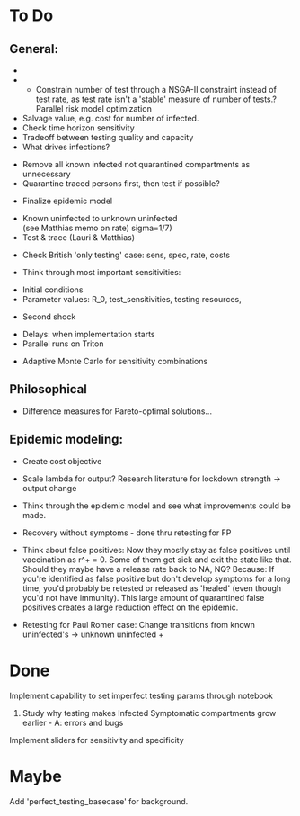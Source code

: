 ﻿# To Do

## General:
- 
- - Constrain number of test through a NSGA-II constraint instead of test rate, as test rate isn't a 'stable' measure of number of tests.? Parallel risk model optimization
- Salvage value, e.g. cost for number of infected.
- Check time horizon sensitivity
- Tradeoff between testing quality and capacity
- What drives infections?
+ Remove all known infected not quarantined compartments as unnecessary
+ Quarantine traced persons first, then test if possible?

- Finalize epidemic model
+ Known uninfected to unknown uninfected <br>(see Matthias memo on rate) sigma=1/7)
+ Test & trace (Lauri & Matthias)
- Check British 'only testing' case: sens, spec, rate, costs
+ Think through most important sensitivities:
* Initial conditions
* Parameter values: R_0, test_sensitivities, testing resources, 
- Second shock
+ Delays: when implementation starts
+ Parallel runs on Triton
- Adaptive Monte Carlo for sensitivity combinations

## Philosophical
- Difference measures for Pareto-optimal solutions...
## Epidemic modeling:

+  Create cost objective
- Scale lambda for output? Research literature for lockdown strength -> output change
* Think through the epidemic model and see what improvements could be made.
+ Recovery without symptoms - done thru retesting for FP
- Think about false positives: Now they mostly stay as false positives until vaccination as r^+ = 0. Some of them get sick and exit the state like that. Should they maybe have a release rate back to NA, NQ? Because: If you're identified as false positive but don't develop symptoms for a long time, you'd probably be retested or released as 'healed' (even though you'd not have immunity). This large amount of quarantined false positives creates a large reduction effect on the epidemic.

- Retesting for Paul Romer case: Change transitions from known uninfected's -> unknown uninfected + 

# Done

Implement capability to set imperfect testing params through notebook
1) Study why testing makes Infected Symptomatic compartments grow earlier - A: errors and bugs

Implement sliders for sensitivity and specificity

# Maybe

Add 'perfect_testing_basecase' for background. 
